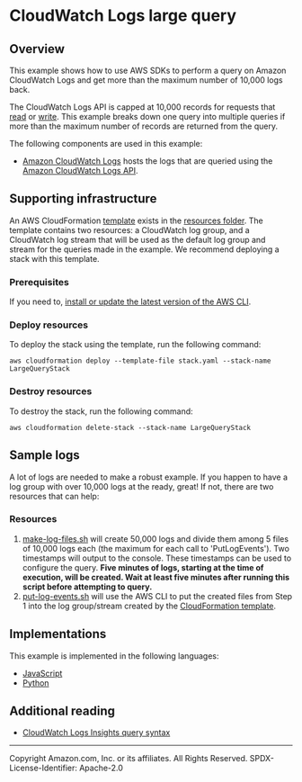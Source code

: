 # CloudWatch Logs large query

## Overview

This example shows how to use AWS SDKs to perform a query on Amazon CloudWatch Logs and get more than the maximum number of 10,000 logs back.

The CloudWatch Logs API is capped at 10,000 records for requests that [read](https://docs.aws.amazon.com/AmazonCloudWatchLogs/latest/APIReference/API_GetLogEvents.html) or [write](https://docs.aws.amazon.com/AmazonCloudWatchLogs/latest/APIReference/API_PutLogEvents.html). This example breaks down one query into multiple queries if more than the maximum number of records are returned from the query.

The following components are used in this example:

- [Amazon CloudWatch Logs](https://docs.aws.amazon.com/AmazonCloudWatch/latest/logs/WhatIsCloudWatchLogs.html) hosts the logs that are queried using the [Amazon CloudWatch Logs API](https://docs.aws.amazon.com/AmazonCloudWatchLogs/latest/APIReference/Welcome.html).

## Supporting infrastructure

An AWS CloudFormation [template](./resources/stack.yaml) exists in the [resources folder](./resources/). The template contains two resources: a CloudWatch log group, and a CloudWatch log stream that will be used as the default log group and stream for the queries made in the example. We recommend deploying a stack with this template.

### Prerequisites

If you need to, [install or update the latest version of the AWS CLI](https://docs.aws.amazon.com/cli/latest/userguide/getting-started-install.html).

### Deploy resources

To deploy the stack using the template, run the following command:

```
aws cloudformation deploy --template-file stack.yaml --stack-name LargeQueryStack
```

### Destroy resources

To destroy the stack, run the following command:

```
aws cloudformation delete-stack --stack-name LargeQueryStack
```

## Sample logs

A lot of logs are needed to make a robust example. If you happen to have a log group with over 10,000 logs at the ready, great! If not, there are two resources that can help:

### Resources

1. [make-log-files.sh](./resources/make-log-files.sh) will create 50,000 logs and divide them among 5 files of 10,000 logs each (the maximum for each call to 'PutLogEvents'). Two timestamps will output to the console. These timestamps can be used to configure the query. **Five minutes of logs, starting at the time of execution, will be created. Wait at least five minutes after running this script before attempting to query.**
2. [put-log-events.sh](./resources/put-log-events.sh) will use the AWS CLI to put the created files from Step 1 into the log group/stream created by the [CloudFormation template](#cloudformation).

## Implementations

This example is implemented in the following languages:

- [JavaScript](../../../javascriptv3/example_code/cloudwatch-logs/scenarios/large-query/README.md)
- [Python](../../../python/example_code/cloudwatch-logs/scenarios/large-query/README.md)

## Additional reading

- [CloudWatch Logs Insights query syntax](https://docs.aws.amazon.com/AmazonCloudWatch/latest/logs/CWL_QuerySyntax.html)

---

Copyright Amazon.com, Inc. or its affiliates. All Rights Reserved. SPDX-License-Identifier: Apache-2.0
